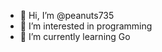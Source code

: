- 👋 Hi, I’m @peanuts735
- 👀 I’m interested in programming
- 🌱 I’m currently learning Go

<!-- START CREDLY BADGES -->
<!-- END CREDLY BADGES -->
